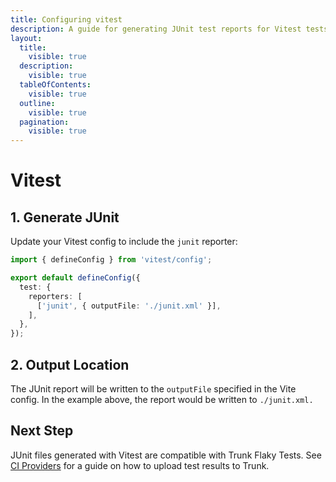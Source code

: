 ```yaml
---
title: Configuring vitest
description: A guide for generating JUnit test reports for Vitest tests
layout:
  title:
    visible: true
  description:
    visible: true
  tableOfContents:
    visible: true
  outline:
    visible: true
  pagination:
    visible: true
---
```


# Vitest

## 1. Generate JUnit

Update your Vitest config to include the `junit` reporter:

```typescript
import { defineConfig } from 'vitest/config';

export default defineConfig({
  test: {
    reporters: [
      ['junit', { outputFile: './junit.xml' }],
    ],
  },
});
```

## 2. Output Location

The JUnit report will be written to the `outputFile` specified in the Vite config. In the example above, the report would be written to `./junit.xml.`

## Next Step

JUnit files generated with Vitest are compatible with Trunk Flaky Tests. See [CI Providers](https://docs.trunk.io/flaky-tests/get-started/ci-providers) for a guide on how to upload test results to Trunk.

